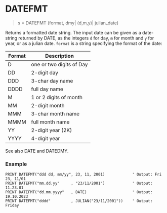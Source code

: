 # DATEFMT

> s = DATEFMT (format, dmy| (d,m,y)| julian_date)

Returns a formatted date string. The input date can be given as a date-string returned by DATE, as the integers `d` for day, `m` for month and `y` for year, or as a julian date. `format` is a string specifying the format of the date: 

| Format | Description               |
|--------| -------------------------|
|D       | one or two digits of Day |
|DD      | 2-digit day              |
|DDD     | 3-char day name          |
|DDDD    | full day name            |
|M       | 1 or 2 digits of month   |
|MM      | 2-digit month            |
|MMM     | 3-char month name        |
|MMMM    | full month name          |
|YY      | 2-digit year (2K)        |
|YYYY    | 4-digit year             |

See also DATE and DATEDMY.

### Example

```
PRINT DATEFMT("ddd dd, mm/yy", 23, 11, 2001)            ' Output: Fri 23, 11/01
PRINT DATEFMT("mm.dd.yy"     , "23/11/2001")            ' Output: 11.23.01
PRINT DATEFMT("dd.mm.yyyy"   , DATE)                    ' Output: 19.10.2023
PRINT DATEFMT("dddd"         , JULIAN("23/11/2001"))    ' Output: Friday
```

